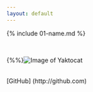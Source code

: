 ```yaml
---
layout: default
---
```


{% include 01-name.md %}

<br>

{%%}![Image of Yaktocat](https://octodex.github.com/images/yaktocat.png)


<br>
[GitHub] (http://github.com)

